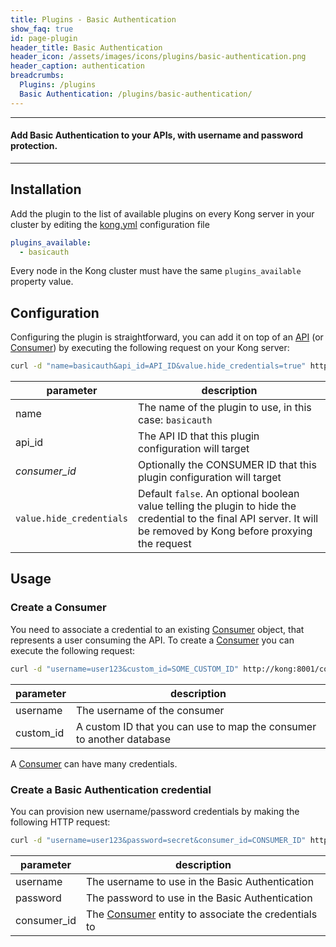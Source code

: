```yaml
---
title: Plugins - Basic Authentication
show_faq: true
id: page-plugin
header_title: Basic Authentication
header_icon: /assets/images/icons/plugins/basic-authentication.png
header_caption: authentication
breadcrumbs:
  Plugins: /plugins
  Basic Authentication: /plugins/basic-authentication/
---
```


---

#### Add Basic Authentication to your APIs, with username and password protection.

---

## Installation

<!---
Make sure every Kong server in your cluster has the required dependency by executing:

```bash
$ kong install basicauth
```
-->

Add the plugin to the list of available plugins on every Kong server in your cluster by editing the [kong.yml](/docs/{{site.latest}}/getting-started/configuration) configuration file

```yaml
plugins_available:
  - basicauth
```

Every node in the Kong cluster must have the same `plugins_available` property value.

## Configuration

Configuring the plugin is straightforward, you can add it on top of an [API](/docs/{{site.latest}}/api/#api-object) (or [Consumer](/docs/{{site.latest}}/api/#consumer-object)) by executing the following request on your Kong server:

```bash
curl -d "name=basicauth&api_id=API_ID&value.hide_credentials=true" http://kong:8001/plugins_configurations/
```

| parameter                    | description                                                |
|------------------------------|------------------------------------------------------------|
| name                         | The name of the plugin to use, in this case: `basicauth`   |
| api_id                       | The API ID that this plugin configuration will target             |
| *consumer_id*             | Optionally the CONSUMER ID that this plugin configuration will target |
| `value.hide_credentials`           | Default `false`. An optional boolean value telling the plugin to hide the credential to the final API server. It will be removed by Kong before proxying the request |

## Usage

### Create a Consumer

You need to associate a credential to an existing [Consumer](/docs/{{site.latest}}/api/#consumer-object) object, that represents a user consuming the API. To create a [Consumer](/docs/{{site.latest}}/api/#consumer-object) you can execute the following request:

```bash
curl -d "username=user123&custom_id=SOME_CUSTOM_ID" http://kong:8001/consumers/
```

| parameter                    | description                                                |
|------------------------------|------------------------------------------------------------|
| username                         | The username of the consumer   |
| custom_id                       | A custom ID that you can use to map the consumer to another database |

A [Consumer](/docs/{{site.latest}}/api/#consumer-object) can have many credentials.

### Create a Basic Authentication credential

You can provision new username/password credentials by making the following HTTP request:

```bash
curl -d "username=user123&password=secret&consumer_id=CONSUMER_ID" http://kong:8001/basicauth_credentials/
```

| parameter                    | description                                                |
|------------------------------|------------------------------------------------------------|
| username                         | The username to use in the Basic Authentication   |
| password                       | The password to use in the Basic Authentication             |
| consumer_id             | The [Consumer](/docs/{{site.latest}}/api/#consumer-object) entity to associate the credentials to |